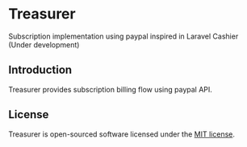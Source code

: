 # Treasurer

Subscription implementation using paypal inspired in Laravel Cashier (Under development)


<!-- <p align="center">
    <a href="https://packagist.org/packages/insane/treasurer">
        <img src="https://img.shields.io/packagist/dt/insane/treasurer" alt="Total Downloads">
    </a>
    <a href="https://packagist.org/packages/insane/treasurer">
        <img src="https://img.shields.io/packagist/v/insane/treasurer" alt="Latest Stable Version">
    </a>
    <a href="https://packagist.org/packages/insane/treasurer">
        <img src="https://img.shields.io/packagist/l/insane/treasurer" alt="License">
    </a>
</p> -->

## Introduction

Treasurer provides subscription billing flow using paypal API.


## License

Treasurer is open-sourced software licensed under the [MIT license](LICENSE.md).
